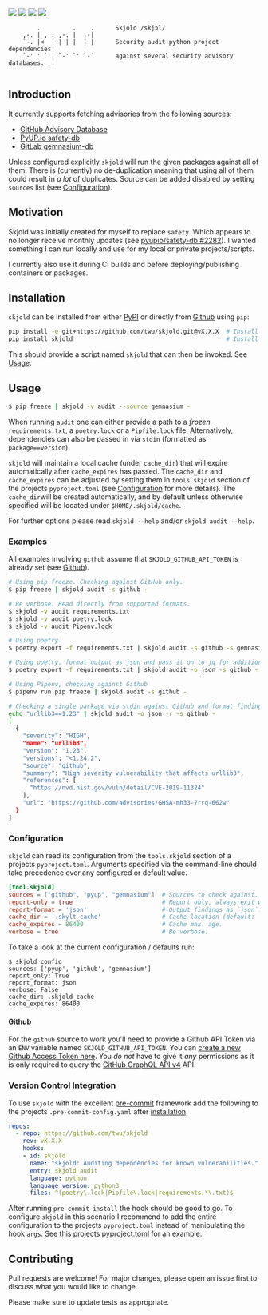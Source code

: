 ![](https://img.shields.io/pypi/v/skjold?color=black&label=PyPI&style=flat-square)
![](https://img.shields.io/pypi/status/skjold?color=black&style=flat-square)
![](https://img.shields.io/pypi/pyversions/skjold?color=black&logo=python&logoColor=white&style=flat-square)
![](https://img.shields.io/pypi/l/skjold?color=black&label=License&style=flat-square)

```
        .         .    .      Skjold /skjɔl/
    ,-. | , . ,-. |  ,-|
    `-. |<  | | | |  | |      Security audit python project dependencies
    `-' ' ` | `-' `' `-´      against several security advisory databases.
           `'
```

## Introduction
It currently supports fetching advisories from the following sources:

- [GitHub Advisory Database](https://github.com/advisories)
- [PyUP.io safety-db](https://github.com/pyupio/safety-db)
- [GitLab gemnasium-db](https://gitlab.com/gitlab-org/security-products/gemnasium-db)

Unless configured explicitly `skjold` will run the given packages against all of them. There is (currently) no de-duplication meaning that using all of them could result in _a lot_ of duplicates. Source can be added disabled by setting `sources` list (see [Configuration](#configuration)).

## Motivation
Skjold was initially created for myself to replace `safety`. Which appears to no longer receive monthly updates (see [pyupio/safety-db #2282](https://github.com/pyupio/safety-db/issues/2282)). I wanted something I can run locally and use for my local or private projects/scripts.

I currently also use it during CI builds and before deploying/publishing containers or packages.

## Installation
`skjold` can be installed from either [PyPI](https://pypi.org/project/beautifulsoup4/) or directly from [Github](https://github.com/twu/skylt) using `pip`:

```sh
pip install -e git+https://github.com/twu/skjold.git@vX.X.X  # Install from Github
pip install skjold                                           # Install from PyPI
```

This should provide a script named `skjold` that can then be invoked. See [Usage](#usage).

## Usage
```sh
$ pip freeze | skjold -v audit --source gemnasium -
```

When running `audit` one can either provide a path to a _frozen_ `requirements.txt`, a `poetry.lock` or a `Pipfile.lock` file. Alternatively, dependencies can also be passed in via `stdin`  (formatted as `package==version`).

`skjold` will maintain a local cache (under `cache_dir`) that will expire automatically after `cache_expires` has passed. The `cache_dir` and `cache_expires` can be adjusted by setting them in  `tools.skjold` section of the projects `pyproject.toml` (see [Configuration](#configuration) for more details). The `cache_dir`will be created automatically, and by default unless otherwise specified will be located under `$HOME/.skjold/cache`.

For further options please read `skjold --help` and/or `skjold audit --help`.

### Examples

All examples involving `github` assume that `SKJOLD_GITHUB_API_TOKEN` is already set (see [Github](#github)).

```sh
# Using pip freeze. Checking against GitHub only.
$ pip freeze | skjold audit -s github -

# Be verbose. Read directly from supported formats.
$ skjold -v audit requirements.txt
$ skjold -v audit poetry.lock
$ skjold -v audit Pipenv.lock

# Using poetry.
$ poetry export -f requirements.txt | skjold audit -s github -s gemnasium -s pyup -

# Using poetry, format output as json and pass it on to jq for additional filtering.
$ poetry export -f requirements.txt | skjold audit -o json -s github - | jq '.[0]'

# Using Pipenv, checking against Github
$ pipenv run pip freeze | skjold audit -s github -

# Checking a single package via stdin against Github and format findings as json.
echo "urllib3==1.23" | skjold audit -o json -r -s github -
[
  {
    "severity": "HIGH",
    "name": "urllib3",
    "version": "1.23",
    "versions": "<1.24.2",
    "source": "github",
    "summary": "High severity vulnerability that affects urllib3",
    "references": [
      "https://nvd.nist.gov/vuln/detail/CVE-2019-11324"
    ],
    "url": "https://github.com/advisories/GHSA-mh33-7rrq-662w"
  }
]
```

### Configuration

`skjold` can read its configuration from the `tools.skjold` section of a projects  `pyproject.toml`. Arguments specified via the command-line should take precedence over any configured or default value.

```toml
[tool.skjold]
sources = ["github", "pyup", "gemnasium"]  # Sources to check against.
report-only = true                         # Report only, always exit with zero.
report-format = 'json'                     # Output findings as `json`. Default is 'cli'.
cache_dir = '.skylt_cache'                 # Cache location (default: `~/.skjold/cache`).
cache_expires = 86400                      # Cache max. age.
verbose = true                             # Be verbose.
```

To take a look at the current configuration / defaults run:
```shell
$ skjold config
sources: ['pyup', 'github', 'gemnasium']
report_only: True
report_format: json
verbose: False
cache_dir: .skjold_cache
cache_expires: 86400
```

#### Github

For the `github` source to work you'll need to provide a Github API Token via an `ENV` variable named `SKJOLD_GITHUB_API_TOKEN`. You can [create a new Github Access Token here](https://github.com/settings/tokens). You *do not* have to give it *any* permissions as it is only required to query the [GitHub GraphQL API v4](https://developer.github.com/v4/) API.

### Version Control Integration
To use `skjold` with the excellent [pre-commit](https://pre-commit.com/) framework add the following to the projects `.pre-commit-config.yaml` after [installation](https://pre-commit.com/#install).

```yaml
repos:
  - repo: https://github.com/twu/skjold
    rev: vX.X.X
    hooks:
    - id: skjold
      name: "skjold: Auditing dependencies for known vulnerabilities."
      entry: skjold audit
      language: python
      language_version: python3
      files: ^(poetry\.lock|Pipfile\.lock|requirements.*\.txt)$
```

After running `pre-commit install` the hook should be good to go. To configure `skjold` in this scenario I recommend to add the entire configuration to the projects `pyproject.toml` instead of manipulating the hook `args`. See this projects [pyproject.toml](./pyproject.toml) for an example.

## Contributing
Pull requests are welcome! For major changes, please open an issue first to discuss what you would like to change.

Please make sure to update tests as appropriate.


